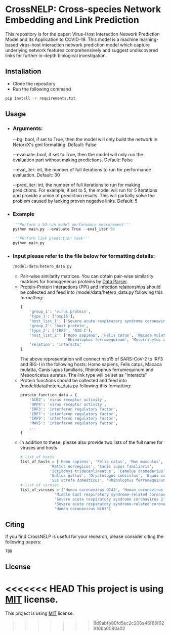 # CrossNELP: Cross-species Network Embedding and Link Prediction

This repository is for the paper: Virus-Host Interaction Network Prediction Model and Its Application to COVID-19. This model is a machine learning-based virus-host interaction network prediction model which capture underlying network features comprehensively and suggest undiscovered links for further in-depth biological investigation.

## Installation
- Clone the repository
- Run the following command

```bash
pip install -r requirements.txt
```

## Usage

- ### Arguments:
    --bg: bool, if set to True, then the model will only build the network in NetorkX's gml formatting. Default: False

    --evaluate: bool, if set to True, then the model will only run the evaluation part without making predictions. Default: False

   --eval_iter: int, the number of full iterations to run for performance evaluation. Default: 30

   --pred_iter: int, the number of full iterations to run for making predictions. For example, if set to 5, the model will run for 5 iterations and provide a union of prediction results. This will partially solve the problem caused by lacking proven negative links. Default: 5

- ### Example
     ```python
    '''Perform a 50-run model performance measurement'''
    python main.py --evaluate True --eval_iter 50
    ```
     ```python
    '''Perform link prediction task'''
    python main.py
    ```
   

- ### Input please refer to the file below for formatting details:
    ```python
    /model/data/hetero_data.py
    ```
  - Pair-wise similarity matrices. You can obtain pair-wise similarity matrices for homogeneous proteins by [Data Parser](https://github.com/SupremeEthan/COVID-19-Research-Data-Parser).
  - Protein-Protein Interactions (PPI) and infection relationships should be collected and feed into /model/data/hetero_data.py following this formatting: 
    ```python
    {
        'group_1': 'virus protein',
        'type_1': ['nsp15'],
        'host_list_1': ['Severe acute respiratory syndrome coronavirus 2'],
        'group_2': 'host protein',
        'type_2': ['IRF3', 'RIG-I'],
        'host_list_2': ['Homo sapiens', 'Felis catus', 'Macaca mulatta', 'Canis lupus familiaris',
                        'Rhinolophus ferrumequinum', 'Mesocricetus auratus'],
        'relation': 'interacts'
    }
    ```
    The above representation will connect nsp15 of SARS-CoV-2 to IRF3 and RIG-I in the following 
    hosts: Homo sapiens, Felis catus, Macaca mulatta, Canis lupus familiaris, Rhinolophus 
    ferrumequinum and Mesocricetus auratus. The link type will be set as "interacts"
  - Protein functions should be collected and feed into /model/data/hetero_data.py following this 
    formatting: 
    ```python
    protein_function_data = {
        'ACE2': 'virus receptor activity',
        'DPP4': 'virus receptor activity',
        'IRF3': 'interferon regulatory factor',
        'IRF7': 'interferon regulatory factor',
        'IRF9': 'interferon regulatory factor',
        'MAVS': 'interferon regulatory factor',
        ...
    }
    ```
  - In addition to these, please also provide two lists of the full name for viruses and hosts
    ```python
    # list of hosts
    list_of_hosts = ['Homo sapiens', 'Felis catus', 'Mus musculus',
                 'Rattus norvegicus', 'Canis lupus familiaris',
                 'Ictidomys tridecemlineatus', 'Camelus dromedarius', 'Bos taurus', 'Pan troglodytes',
                 'Gallus gallus', 'Oryctolagus cuniculus', 'Equus caballus', 'Macaca mulatta', 'Ovis aries',
                 'Sus scrofa domesticus', 'Rhinolophus ferrumequinum', 'Mesocricetus auratus']
    # list of viruses
    list_of_viruses = ['Human coronavirus OC43', 'Human coronavirus HKU1',
                   'Middle East respiratory syndrome-related coronavirus',
                   'Severe acute respiratory syndrome coronavirus 2',
                   'Severe acute respiratory syndrome-related coronavirus', 'Human coronavirus 229E',
                   'Human coronavirus NL63']
    ```

## Citing
If you find CrossNELP is useful for your research, please consider citing the following papers:

```bash
TBD
```

## License
<<<<<<< HEAD
This project is using [MIT](https://choosealicense.com/licenses/mit/) license.
=======
This project is using [MIT](https://choosealicense.com/licenses/mit/) license.
>>>>>>> 8d9abfb80fd5ac2c206a46f85f92910ba0080a02

